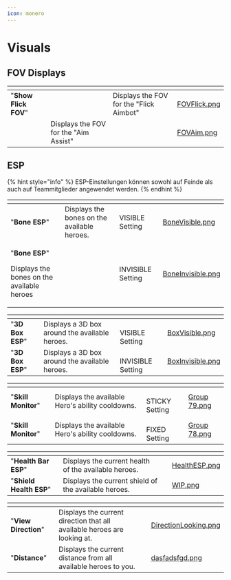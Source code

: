 ```yaml
---
icon: monero
---
```


# Visuals

## FOV Displays

<table data-view="cards"><thead><tr><th></th><th></th><th></th><th data-hidden data-card-cover data-type="files"></th></tr></thead><tbody><tr><td>"<strong>Show Flick FOV</strong>"</td><td></td><td>Displays the FOV for the "Flick Aimbot"</td><td><a href="../.gitbook/assets/FOVFlick.png">FOVFlick.png</a></td></tr><tr><td></td><td>Displays the FOV for the "Aim Assist"</td><td></td><td><a href="../.gitbook/assets/FOVAim.png">FOVAim.png</a></td></tr></tbody></table>

## ESP

{% hint style="info" %}
ESP-Einstellungen können sowohl auf Feinde als auch auf Teammitglieder angewendet werden.
{% endhint %}

<table data-view="cards"><thead><tr><th></th><th></th><th></th><th data-hidden data-card-cover data-type="files"></th></tr></thead><tbody><tr><td>"<strong>Bone ESP</strong>"</td><td>Displays the bones on the available heroes.</td><td><p></p><p>VISIBLE Setting</p></td><td><a href="../.gitbook/assets/BoneVisible.png">BoneVisible.png</a></td></tr><tr><td><p>"<strong>Bone ESP</strong>"</p><p>Displays the bones on the available heroes</p></td><td></td><td>INVISIBLE Setting</td><td><a href="../.gitbook/assets/BoneInvisible.png">BoneInvisible.png</a></td></tr></tbody></table>

<table data-view="cards"><thead><tr><th></th><th></th><th></th><th data-hidden data-card-cover data-type="files"></th></tr></thead><tbody><tr><td>"<strong>3D Box ESP</strong>"</td><td>Displays a 3D box around the available heroes.</td><td><br>VISIBLE Setting</td><td><a href="../.gitbook/assets/BoxVisible.png">BoxVisible.png</a></td></tr><tr><td>"<strong>3D Box ESP</strong>"</td><td>Displays a 3D box around the available heroes.</td><td><br>INVISIBLE Setting</td><td><a href="../.gitbook/assets/BoxInvisible.png">BoxInvisible.png</a></td></tr></tbody></table>

<table data-view="cards"><thead><tr><th></th><th></th><th></th><th data-hidden data-card-cover data-type="files"></th></tr></thead><tbody><tr><td>"<strong>Skill Monitor</strong>"</td><td>Displays the available Hero's ability cooldowns.</td><td><br>STICKY Setting</td><td><a href="../.gitbook/assets/Group 79.png">Group 79.png</a></td></tr><tr><td>"<strong>Skill Monitor</strong>"</td><td>Displays the available Hero's ability cooldowns.</td><td><br>FIXED Setting</td><td><a href="../.gitbook/assets/Group 78.png">Group 78.png</a></td></tr></tbody></table>

<table data-view="cards"><thead><tr><th></th><th></th><th></th><th data-hidden data-card-cover data-type="files"></th></tr></thead><tbody><tr><td>"<strong>Health Bar ESP</strong>"</td><td>Displays the current health of the available heroes.</td><td></td><td><a href="../.gitbook/assets/HealthESP.png">HealthESP.png</a></td></tr><tr><td>"<strong>Shield Health ESP</strong>"</td><td>Displays the current shield of the available heroes.</td><td></td><td><a href="../.gitbook/assets/WIP.png">WIP.png</a></td></tr></tbody></table>

<table data-view="cards"><thead><tr><th></th><th></th><th></th><th data-hidden data-card-cover data-type="files"></th></tr></thead><tbody><tr><td>"<strong>View Direction</strong>"</td><td>Displays the current direction that all available heroes are looking at.</td><td></td><td><a href="../.gitbook/assets/DirectionLooking.png">DirectionLooking.png</a></td></tr><tr><td>"<strong>Distance</strong>"</td><td>Displays the current distance from all available heroes to you.</td><td></td><td><a href="../.gitbook/assets/dasfadsfgd.png">dasfadsfgd.png</a></td></tr></tbody></table>

